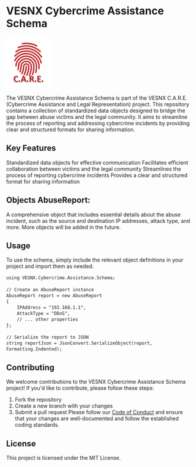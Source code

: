 # VESNX Cybercrime Assistance Schema
![Logo](https://github.com/vesnx/VESNX-Cybercrime-Assistance/blob/main/Doc/care-logo.png)

The VESNX Cybercrime Assistance Schema is part of the VESNX C.A.R.E. (Cybercrime Assistance and Legal Representation) project. This repository contains a collection of standardized data objects designed to bridge the gap between abuse victims and the legal community. It aims to streamline the process of reporting and addressing cybercrime incidents by providing clear and structured formats for sharing information.

## Key Features
Standardized data objects for effective communication
Facilitates efficient collaboration between victims and the legal community
Streamlines the process of reporting cybercrime incidents
Provides a clear and structured format for sharing information

## Objects AbuseReport: 
A comprehensive object that includes essential details about the abuse incident, such as the source and destination IP addresses, attack type, and more.
More objects will be added in the future.

## Usage
To use the schema, simply include the relevant object definitions in your project and import them as needed.

````#c
using VESNX.Cybercrime.Assistance.Schema;

// Create an AbuseReport instance
AbuseReport report = new AbuseReport
{
    IPAddress = "192.168.1.1",
    AttackType = "DDoS",
    // ... other properties
};

// Serialize the report to JSON
string reportJson = JsonConvert.SerializeObject(report, Formatting.Indented);
````
## Contributing
We welcome contributions to the VESNX Cybercrime Assistance Schema project! If you'd like to contribute, please follow these steps:

1. Fork the repository
2. Create a new branch with your changes
3. Submit a pull request
Please follow our [Code of Conduct](codeofconduct.md) and ensure that your changes are well-documented and follow the established coding standards.

## License
This project is licensed under the MIT License.
